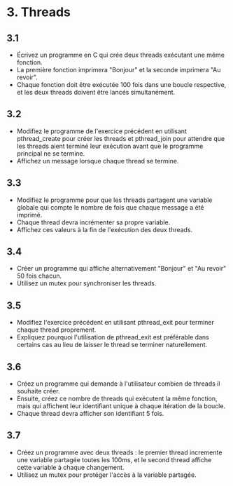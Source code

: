 # 3. Threads

## 3.1
- Écrivez un programme en C qui crée deux threads exécutant une même fonction. 
- La première fonction imprimera "Bonjour" et la seconde imprimera "Au revoir". 
- Chaque fonction doit être exécutée 100 fois dans une boucle respective, et les deux threads doivent être lancés simultanément.

## 3.2
- Modifiez le programme de l'exercice précédent en utilisant pthread_create pour créer les threads et pthread_join pour attendre que les threads aient terminé leur exécution avant que le programme principal ne se termine. 
- Affichez un message lorsque chaque thread se termine.

## 3.3
- Modifiez le programme pour que les threads partagent une variable globale qui compte le nombre de fois que chaque message a été imprimé. 
- Chaque thread devra incrémenter sa propre variable. 
- Affichez ces valeurs à la fin de l'exécution des deux threads.

## 3.4
- Créer un programme qui affiche alternativement "Bonjour" et "Au revoir" 50 fois chacun.
- Utilisez un mutex pour synchroniser les threads.

## 3.5
- Modifiez l'exercice précédent en utilisant pthread_exit pour terminer chaque thread proprement. 
- Expliquez pourquoi l'utilisation de pthread_exit est préférable dans certains cas au lieu de laisser le thread se terminer naturellement.

## 3.6
- Créez un programme qui demande à l'utilisateur combien de threads il souhaite créer. 
- Ensuite, créez ce nombre de threads qui exécutent la même fonction, mais qui affichent leur identifiant unique à chaque itération de la boucle. 
- Chaque thread devra afficher son identifiant 5 fois.

## 3.7
- Créez un programme avec deux threads : le premier thread incremente une variable partagée toutes les 100ms, et le second thread affiche cette variable à chaque changement. 
- Utilisez un mutex pour protéger l'accès à la variable partagée.
